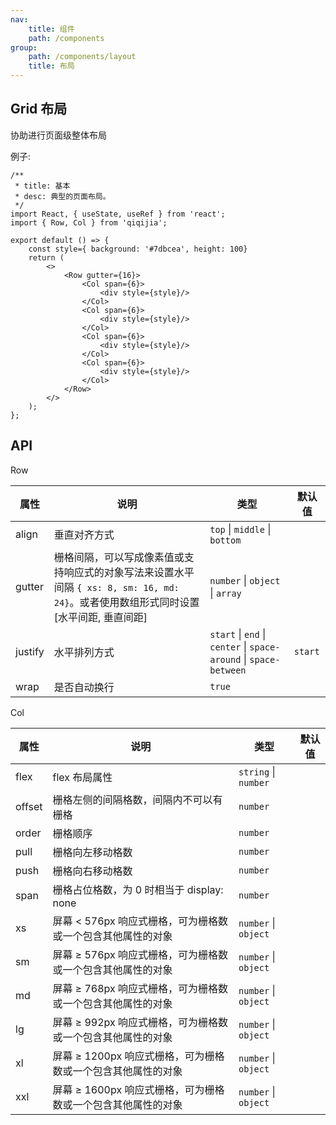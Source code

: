 ```yaml
---
nav:
    title: 组件
    path: /components
group:
    path: /components/layout
    title: 布局
---
```


## Grid 布局

协助进行页面级整体布局

例子:


```tsx
/**
 * title: 基本
 * desc: 典型的页面布局。
 */
import React, { useState, useRef } from 'react';
import { Row, Col } from 'qiqijia';

export default () => {
    const style={ background: '#7dbcea', height: 100}
    return (
        <>
            <Row gutter={16}>
                <Col span={6}>
                    <div style={style}/>
                </Col>
                <Col span={6}>
                    <div style={style}/>
                </Col>
                <Col span={6}>
                    <div style={style}/>
                </Col>
                <Col span={6}>
                    <div style={style}/>
                </Col>
            </Row>
        </>
    );
};
```


## API

Row

| 属性           | 说明                                    | 类型              | 默认值 |
| -------------- | --------------------------------------- | ----------------- | ------ |
|align          |垂直对齐方式                                 |	`top` \| `middle` \| `bottom`
|gutter         |栅格间隔，可以写成像素值或支持响应式的对象写法来设置水平间隔 `{ xs: 8, sm: 16, md: 24}`。或者使用数组形式同时设置 [水平间距, 垂直间距] |`number` \| `object` \| `array`
|justify        |水平排列方式 | `start` \| `end` \| `center` \| `space-around` \| `space-between` | `start`
|wrap           |是否自动换行 | `true`

Col

| 属性           | 说明                                    | 类型              | 默认值 |
| -------------- | --------------------------------------- | ----------------- | ------ |
|flex            |flex 布局属性                              |`string` \| `number`
|offset          |栅格左侧的间隔格数，间隔内不可以有栅格          |`number`
|order           |栅格顺序                                   |`number`
|pull            |栅格向左移动格数                            |`number`
|push            |栅格向右移动格数                             |`number`
|span            |栅格占位格数，为 0 时相当于 display: none      |`number`
|xs              |屏幕 < 576px 响应式栅格，可为栅格数或一个包含其他属性的对象 |`number` \| `object`
|sm              |屏幕 ≥ 576px 响应式栅格，可为栅格数或一个包含其他属性的对象 |`number` \| `object`
|md              |屏幕 ≥ 768px 响应式栅格，可为栅格数或一个包含其他属性的对象 |`number` \| `object`
|lg              |屏幕 ≥ 992px 响应式栅格，可为栅格数或一个包含其他属性的对象 |`number` \| `object`
|xl              |屏幕 ≥ 1200px 响应式栅格，可为栅格数或一个包含其他属性的对象|`number` \| `object`
|xxl             |屏幕 ≥ 1600px 响应式栅格，可为栅格数或一个包含其他属性的对象|`number` \| `object`

